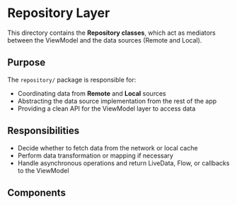 # Repository Layer

This directory contains the **Repository classes**, which act as mediators between the ViewModel and
the data sources (Remote and Local).

## Purpose

The `repository/` package is responsible for:
- Coordinating data from **Remote** and **Local** sources
- Abstracting the data source implementation from the rest of the app
- Providing a clean API for the ViewModel layer to access data

## Responsibilities

- Decide whether to fetch data from the network or local cache
- Perform data transformation or mapping if necessary
- Handle asynchronous operations and return LiveData, Flow, or callbacks to the ViewModel

## Components



